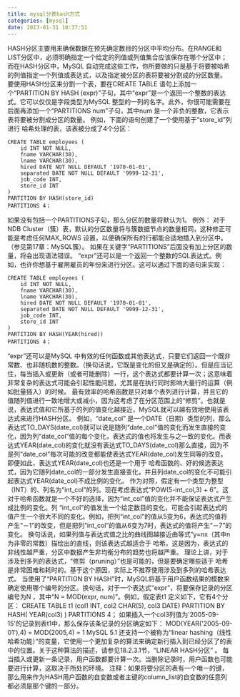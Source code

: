 ```yaml
---
title: mysql分表hash方式
categories: [mysql]
date: 2013-01-31 10:37:51
---
```


HASH分区主要用来确保数据在预先确定数目的分区中平均分布。在RANGE和LIST分区中，必须明确指定一个给定的列值或列值集合应该保存在哪个分区中；而在HASH分区中，MySQL 自动完成这些工作，你所要做的只是基于将要被哈希的列值指定一个列值或表达式，以及指定被分区的表将要被分割成的分区数量。
要使用HASH分区来分割一个表，要在CREATE TABLE 语句上添加一个“PARTITION BY HASH (expr)”子句，其中“expr”是一个返回一个整数的表达式。它可以仅仅是字段类型为MySQL 整型的一列的名字。此外，你很可能需要在后面再添加一个“PARTITIONS num”子句，其中num 是一个非负的整数，它表示表将要被分割成分区的数量。
例如，下面的语句创建了一个使用基于“store_id”列进行 哈希处理的表，该表被分成了4个分区：
```
CREATE TABLE employees (
    id INT NOT NULL,
    fname VARCHAR(30),
    lname VARCHAR(30),
    hired DATE NOT NULL DEFAULT '1970-01-01',
    separated DATE NOT NULL DEFAULT '9999-12-31',
    job_code INT,
    store_id INT
)
PARTITION BY HASH(store_id)
PARTITIONS 4；

```
如果没有包括一个PARTITIONS子句，那么分区的数量将默认为1。 例外： 对于NDB Cluster（簇）表，默认的分区数量将与簇数据节点的数量相同，这种修正可能是考虑任何MAX_ROWS 设置，以便确保所有的行都能合适地插入到分区中。（参见第17章：MySQL簇）。
如果在关键字“PARTITIONS”后面没有加上分区的数量，将会出现语法错误。
“expr”还可以是一个返回一个整数的SQL表达式。例如，也许你想基于雇用雇员的年份来进行分区。这可以通过下面的语句来实现：
```
CREATE TABLE employees (
    id INT NOT NULL,
    fname VARCHAR(30),
    lname VARCHAR(30),
    hired DATE NOT NULL DEFAULT '1970-01-01',
    separated DATE NOT NULL DEFAULT '9999-12-31',
    job_code INT,
    store_id INT
)
PARTITION BY HASH(YEAR(hired))
PARTITIONS 4；
```

“expr”还可以是MySQL 中有效的任何函数或其他表达式，只要它们返回一个既非常数、也非随机数的整数。（换句话说，它既是变化的但又是确定的）。但是应当记住，每当插入或更新（或者可能删除）一行，这个表达式都要计算一次；这意味着非常复杂的表达式可能会引起性能问题，尤其是在执行同时影响大量行的运算（例如批量插入）的时候。
最有效率的哈希函数是只对单个表列进行计算，并且它的值随列值进行一致地增大或减小，因为这考虑了在分区范围上的“修剪”。也就是说，表达式值和它所基于的列的值变化越接近，MySQL就可以越有效地使用该表达式来进行HASH分区。
例如，“date_col” 是一个DATE（日期）类型的列，那么表达式TO_DAYS(date_col)就可以说是随列“date_col”值的变化而发生直接的变化，因为列“date_col”值的每个变化，表达式的值也将发生与之一致的变化。而表达式YEAR(date_col)的变化就没有表达式TO_DAYS(date_col)那么直接，因为不是列“date_col”每次可能的改变都能使表达式YEAR(date_col)发生同等的改变。即便如此，表达式YEAR(date_col)也还是一个用于 哈希函数的、好的候选表达式，因为它随列date_col的一部分发生直接变化，并且列date_col的变化不可能引起表达式YEAR(date_col)不成比例的变化。
作为对照，假定有一个类型为整型（INT）的、列名为“int_col”的列。现在考虑表达式“POW(5-int_col,3) + 6”。这对于哈希函数就是一个不好的选择，因为“int_col”值的变化并不能保证表达式产生成比例的变化。列 “int_col”的值发生一个给定数目的变化，可能会引起表达式的值产生一个很大不同的变化。例如，把列“int_col”的值从5变为6，表达式的值将产生“－1”的改变，但是把列“int_col”的值从6变为7时，表达式的值将产生“－7”的变化。
换句话说，如果列值与表达式值之比的曲线图越接近由等式“y=nx（其中n为非零的常数）描绘出的直线，则该表达式越适合于 哈希。这是因为，表达式的非线性越严重，分区中数据产生非均衡分布的趋势也将越严重。
理论上讲，对于涉及到多列的表达式，“修剪（pruning）”也是可能的，但是要确定哪些适于 哈希是非常困难和耗时的。基于这个原因，实际上不推荐使用涉及到多列的哈希表达式。
当使用了“PARTITION BY HASH”时，MySQL将基于用户函数结果的模数来确定使用哪个编号的分区。换句话，对于一个表达式“expr”，将要保存记录的分区编号为N ，其中“N = MOD(expr, num)”。例如，假定表t1 定义如下，它有4个分区：
CREATE TABLE t1 (col1 INT, col2 CHAR(5), col3 DATE)
    PARTITION BY HASH( YEAR(col3) )
    PARTITIONS 4；
如果插入一个col3列值为'2005-09-15'的记录到表t1中，那么保存该条记录的分区确定如下：
MOD(YEAR('2005-09-01'),4)
=  MOD(2005,4)
=  1
MySQL 5.1 还支持一个被称为“linear hashing（线性哈希功能）”的变量，它使用一个更加复杂的算法来确定新行插入到已经分区了的表中的位置。关于这种算法的描述，请参见18.2.3.1节，“LINEAR HASH分区” 。
每当插入或更新一条记录，用户函数都要计算一次。当删除记录时，用户函数也可能要进行计算，这取决于所处的环境。
注释：如果将要分区的表有一个唯一的键，那么用来作为HASH用户函数的自变数或者主键的column_list的自变数的任意列都必须是那个键的一部分。

